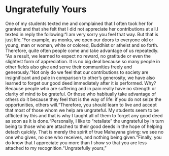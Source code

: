 # Ungratefully Yours

One of my students texted me and complained that I often took her for granted and that she felt that I did not appreciate her contributions at all.I texted in reply the following:​“I am very sorry you feel that way. But that is just life.​“For example, as monks, we open our doors to everyone old or young, man or woman, white or colored, Buddhist or atheist and so forth. Therefore, quite often people come and take advantage of us repeatedly.       “As a result, we learned to expect no reward, no gratitude or even the slightest form of appreciation. It is no big deal because so many people in other fields also give and serve their communities freely and generously.“Not only do we feel that our contributions to society are insignificant and pale in comparison to other’s generosity, we have also learned to forget our good deed immediately after it is performed. Why? Because people who are suffering and in pain really have no strength or clarity of mind to be grateful. Or those who habitually take advantage of others do it because they feel that is the way of life: if you do not seize the opportunities, others will.“Therefore, you should learn to live and accept that most of those whom we help are ungrateful. My students seem to be afflicted by this and that is why I taught all of them to forget any good deed as soon as it is done.“Personally, I like to “retaliate” the ungrateful by in turn being to those who are attached to their good deeds in the hope of helping detach quickly. That is merely the spirit of true Mahayana giving: we see no one who gives, no one who receives, and nothing being given.“Finally, you do know that I appreciate you more than I show so that you are less attached to my recognition.​“Ungratefully yours,”